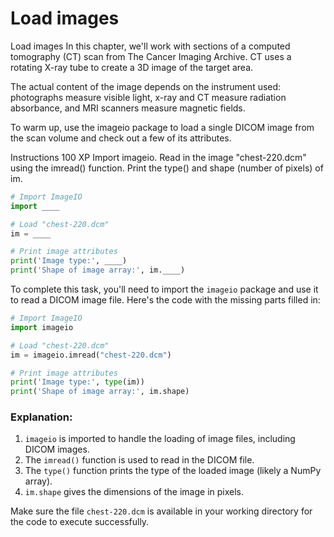 # Load images

Load images
In this chapter, we'll work with sections of a computed tomography (CT) scan from The Cancer Imaging Archive. CT uses a rotating X-ray tube to create a 3D image of the target area.

The actual content of the image depends on the instrument used: photographs measure visible light, x-ray and CT measure radiation absorbance, and MRI scanners measure magnetic fields.

To warm up, use the imageio package to load a single DICOM image from the scan volume and check out a few of its attributes.

Instructions
100 XP
Import imageio.
Read in the image "chest-220.dcm" using the imread() function.
Print the type() and shape (number of pixels) of im.

```py
# Import ImageIO
import ____

# Load "chest-220.dcm"
im = ____

# Print image attributes
print('Image type:', ____)
print('Shape of image array:', im.____)


```

To complete this task, you'll need to import the `imageio` package and use it to read a DICOM image file. Here's the code with the missing parts filled in:

```py
# Import ImageIO
import imageio

# Load "chest-220.dcm"
im = imageio.imread("chest-220.dcm")

# Print image attributes
print('Image type:', type(im))
print('Shape of image array:', im.shape)
```

### Explanation:
1. `imageio` is imported to handle the loading of image files, including DICOM images.
2. The `imread()` function is used to read in the DICOM file.
3. The `type()` function prints the type of the loaded image (likely a NumPy array).
4. `im.shape` gives the dimensions of the image in pixels.

Make sure the file `chest-220.dcm` is available in your working directory for the code to execute successfully.